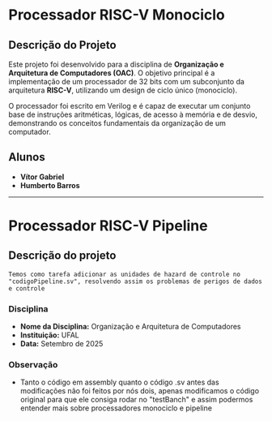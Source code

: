 # Processador RISC-V Monociclo

## Descrição do Projeto

Este projeto foi desenvolvido para a disciplina de **Organização e Arquitetura de Computadores (OAC)**. O objetivo principal é a implementação de um processador de 32 bits com um subconjunto da arquitetura **RISC-V**, utilizando um design de ciclo único (monociclo).

O processador foi escrito em Verilog e é capaz de executar um conjunto base de instruções aritméticas, lógicas, de acesso à memória e de desvio, demonstrando os conceitos fundamentais da organização de um computador.

## Alunos

* **Vítor Gabriel**
* **Humberto Barros**

---

# Processador RISC-V Pipeline

## Descrição do projeto
    Temos como tarefa adicionar as unidades de hazard de controle no "codigoPipeline.sv", resolvendo assim os problemas de perigos de dados e controle

### Disciplina

* **Nome da Disciplina:** Organização e Arquitetura de Computadores
* **Instituição:** UFAL
* **Data:** Setembro de 2025

### Observação
* Tanto o código em assembly quanto o código .sv antes das modificações não foi feitos por nós dois, apenas modificamos o código original para que ele consiga rodar no "testBanch" e assim podermos entender mais sobre processadores monociclo e pipeline